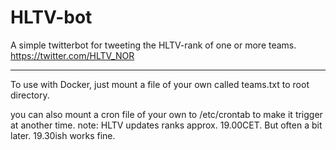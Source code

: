 # HLTV-bot
A simple twitterbot for tweeting the HLTV-rank of one or more teams.
https://twitter.com/HLTV_NOR

---

To use with Docker, just mount a file of your own called teams.txt to root directory.

you can also mount a cron file of your own to /etc/crontab to make it trigger at another time.
note: HLTV updates ranks approx. 19.00CET. But often a bit later. 19.30ish works fine.
